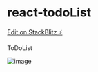 # react-todoList

[Edit on StackBlitz ⚡️](https://stackblitz.com/edit/react-ts-xyfmxt)

ToDoList

![image](https://user-images.githubusercontent.com/46452560/200116761-be14b93d-b294-4496-a62e-f3ca83eb4f04.png)
